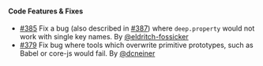 #### Code Features & Fixes

* [#385](https://github.com/chaijs/chai/pull/385) Fix a bug (also described in
   [#387](https://github.com/chaijs/chai/pull/385)) where `deep.property` would not work with single
   key names. By [@eldritch-fossicker](https://github.com/eldritch-fossicker)
* [#379](https://github.com/chaijs/chai/pull/379) Fix bug where tools which overwrite
   primitive prototypes, such as Babel or core-js would fail.
   By [@dcneiner](https://github.com/dcneiner)

